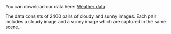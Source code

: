 
<html>
<head>
<meta charset="utf-8">
You can download our data here: <a href="https://1drv.ms/u/s!AgqmCbsXM11Gtj2PF-SIqniFOugF">Weather data</a>.
<p>
  
The data consists of 2400 pairs of cloudy and sunny images. Each pair includes a cloudy image and a sunny image which are captured in the same scene.
